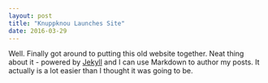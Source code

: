 ```yaml
---
layout: post
title: "Knuppknou Launches Site"
date: 2016-03-29
---
```


Well. Finally got around to putting this old website together. Neat thing about it - 
powered by [Jekyll](http://jekyllrb.com) and I can use Markdown to author my posts.
It actually is a lot easier than I thought it was going to be.
